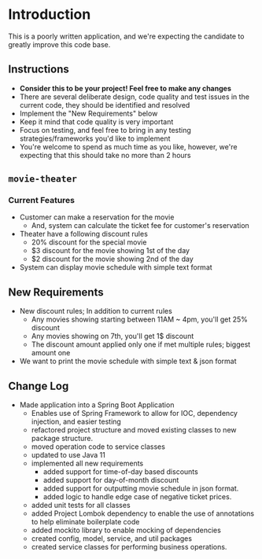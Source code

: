 # Introduction

This is a poorly written application, and we're expecting the candidate to greatly improve this code base.

## Instructions
* **Consider this to be your project! Feel free to make any changes**
* There are several deliberate design, code quality and test issues in the current code, they should be identified and resolved
* Implement the "New Requirements" below
* Keep it mind that code quality is very important
* Focus on testing, and feel free to bring in any testing strategies/frameworks you'd like to implement
* You're welcome to spend as much time as you like, however, we're expecting that this should take no more than 2 hours

## `movie-theater`

### Current Features
* Customer can make a reservation for the movie
  * And, system can calculate the ticket fee for customer's reservation
* Theater have a following discount rules
  * 20% discount for the special movie
  * $3 discount for the movie showing 1st of the day
  * $2 discount for the movie showing 2nd of the day
* System can display movie schedule with simple text format

## New Requirements
* New discount rules; In addition to current rules
  * Any movies showing starting between 11AM ~ 4pm, you'll get 25% discount
  * Any movies showing on 7th, you'll get 1$ discount
  * The discount amount applied only one if met multiple rules; biggest amount one
* We want to print the movie schedule with simple text & json format

## Change Log
* Made application into a Spring Boot Application
  * Enables use of Spring Framework to allow for IOC, dependency injection,
  and easier testing
  * refactored project structure and moved existing classes to new package structure.
  * moved operation code to service classes
  * updated to use Java 11
  * implemented all new requirements
      * added support for time-of-day based discounts
      * added support for day-of-month discount
      * added support for outputting movie schedule in json format.
      * added logic to handle edge case of negative ticket prices.
  * added unit tests for all classes
  * added Project Lombok dependency to enable the use of annotations to help 
  eliminate boilerplate code
  * added mockito library to enable mocking of dependencies
  * created config, model, service, and util packages
  * created service classes for performing business operations.
  